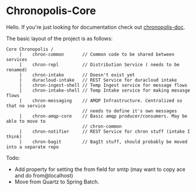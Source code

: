 Chronopolis-Core
================

Hello. If you're just looking for documentation check out [chronopolis-doc][1].

The basic layout of the project is as follows:

    Core Chronopolis /
         |    chron-common       // Common code to be shared between services
         |    chron-repl         // Distribution Service ( needs to be renamed)
         |    chron-intake       // Doesn't exist yet
         |    duracloud-intake   // REST Service for duracloud intake
         |    chron-ingest-shell // Temp Ingest service for message flows
         |    chron-intake-shell // Temp Intake service for making mesasge flows
         |    chron-messaging    // AMQP Infrastructure. Centralized so that no service
                                 // needs to define it's own messages
         |    chron-amqp-core    // Basic amqp producer/consumers. May be able to move to
                                 // chron-common
         |    chron-notifier     // REST Service for chron stuff (intake I think)
         |    chron-bagit        // BagIt stuff, should probably be moved into a separate repo


Todo: 

* Add property for setting the from field for smtp (may want to copy ace and do from@localhost)
* Move from Quartz to Spring Batch.



[1]: https://chron-git.umiacs.umd.edu/chron-core/chronopolis-doc